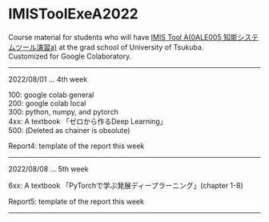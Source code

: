 # IMISToolExeA2022  

Course material for students who will have [IMIS Tool A(0ALE005 知能システムツール演習a)](https://kdb.tsukuba.ac.jp/syllabi/2022/0ALE005/jpn/) at the grad school of University of Tsukuba.  
Customized for Google Colaboratory.  

---
2022/08/01 ... 4th week  

100: google colab general  
200: google colab local  
300: python, numpy, and pytorch  
4xx: A textbook 「ゼロから作るDeep Learning」  
500: (Deleted as chainer is obsolute)  

Report4: template of the report this week

---
2022/08/08 ... 5th week  

6xx: A textbook 「PyTorchで学ぶ発展ディープラーニング」(chapter 1-8)

Report5: template of the report this week  

---
